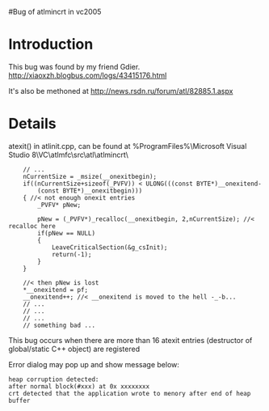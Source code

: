 #Bug of atlmincrt in vc2005

# Introduction #

This bug was found by my friend Gdier. http://xiaoxzh.blogbus.com/logs/43415176.html

It's also be methoned at http://news.rsdn.ru/forum/atl/82885.1.aspx

# Details #

atexit() in atlinit.cpp, can be found at %ProgramFiles%\Microsoft Visual Studio 8\VC\atlmfc\src\atl\atlmincrt\

```
    // ...
    nCurrentSize = _msize(__onexitbegin);
    if((nCurrentSize+sizeof(_PVFV)) < ULONG(((const BYTE*)__onexitend-
        (const BYTE*)__onexitbegin)))
    { //< not enough onexit entries
        _PVFV* pNew;

        pNew = (_PVFV*)_recalloc(__onexitbegin, 2,nCurrentSize); //< recalloc here
        if(pNew == NULL)
        {
            LeaveCriticalSection(&g_csInit);	  
            return(-1);
        }
    }

    //< then pNew is lost
    *__onexitend = pf;
    __onexitend++; //< __onexitend is moved to the hell -_-b...
    // ...
    // ...
    // ...
    // something bad ...
```

This bug occurs when there are more than 16 atexit entries (destructor of global/static C++ object) are registered

Error dialog may pop up and show message below:

```
heap corruption detected:
after normal block(#xxx) at 0x xxxxxxxx
crt detected that the application wrote to menory after end of heap buffer
```